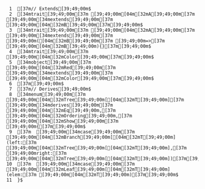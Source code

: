      1	[37m// Extends[39;49;00m$
     2	[34mtrait[39;49;00m[37m [39;49;00m[04m[32mA[39;49;00m[37m [39;49;00m[34mextends[39;49;00m[37m [39;49;00m[04m[32mB[39;49;00m[37m[39;49;00m$
     3	[34mtrait[39;49;00m[37m [39;49;00m[04m[32mA[39;49;00m[37m [39;49;00m[34mextends[39;49;00m[37m [39;49;00m([04m[32mB[39;49;00m[37m [39;49;00m=>[37m [39;49;00m[04m[32mB[39;49;00m){}[37m[39;49;00m$
     4	[34mtrait[39;49;00m[37m [39;49;00m[04m[32mColor[39;49;00m[37m[39;49;00m$
     5	[34mobject[39;49;00m[37m [39;49;00m[04m[32mRed[39;49;00m[37m [39;49;00m[34mextends[39;49;00m[37m [39;49;00m[04m[32mColor[39;49;00m[37m[39;49;00m$
     6	[37m[39;49;00m$
     7	[37m// Derives[39;49;00m$
     8	[34menum[39;49;00m[37m [39;49;00m[04m[32mTree[39;49;00m[[04m[32mT[39;49;00m][37m [39;49;00m[34mderives[39;49;00m[37m [39;49;00m[04m[32mEq[39;49;00m,[37m [39;49;00m[04m[32mOrdering[39;49;00m,[37m [39;49;00m[04m[32mShow[39;49;00m[37m [39;49;00m{[37m[39;49;00m$
     9	[37m  [39;49;00m[34mcase[39;49;00m[37m [39;49;00m[04m[32mBranch[39;49;00m[[04m[32mT[39;49;00m](left:[37m [39;49;00m[04m[32mTree[39;49;00m[[04m[32mT[39;49;00m],[37m [39;49;00mright:[37m [39;49;00m[04m[32mTree[39;49;00m[[04m[32mT[39;49;00m])[37m[39;49;00m$
    10	[37m  [39;49;00m[34mcase[39;49;00m[37m [39;49;00m[04m[32mLeaf[39;49;00m[[04m[32mT[39;49;00m](elem:[37m [39;49;00m[04m[32mT[39;49;00m)[37m[39;49;00m$
    11	}$
